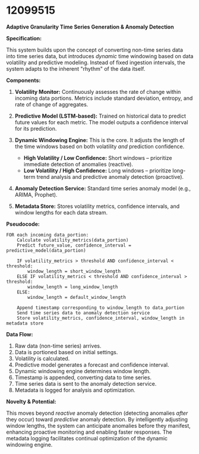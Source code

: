 # 12099515

**Adaptive Granularity Time Series Generation & Anomaly Detection**

**Specification:**

This system builds upon the concept of converting non-time series data into time series data, but introduces *dynamic* time windowing based on data volatility and predictive modeling. Instead of fixed ingestion intervals, the system adapts to the inherent "rhythm" of the data itself.

**Components:**

1.  **Volatility Monitor:** Continuously assesses the rate of change within incoming data portions.  Metrics include standard deviation, entropy, and rate of change of aggregates.

2.  **Predictive Model (LSTM-based):** Trained on historical data to predict future values for each metric.  The model outputs a confidence interval for its prediction.

3.  **Dynamic Windowing Engine:**  This is the core. It adjusts the length of the time windows based on both volatility *and* prediction confidence.
    *   **High Volatility / Low Confidence:** Short windows – prioritize immediate detection of anomalies (reactive).
    *   **Low Volatility / High Confidence:** Long windows – prioritize long-term trend analysis and predictive anomaly detection (proactive).

4.  **Anomaly Detection Service:** Standard time series anomaly model (e.g., ARIMA, Prophet).

5.  **Metadata Store:** Stores volatility metrics, confidence intervals, and window lengths for each data stream.

**Pseudocode:**

```
FOR each incoming data_portion:
    Calculate volatility_metrics(data_portion)
    Predict future_value, confidence_interval = predictive_model(data_portion)

    IF volatility_metrics > threshold AND confidence_interval < threshold:
        window_length = short_window_length
    ELSE IF volatility_metrics < threshold AND confidence_interval > threshold:
        window_length = long_window_length
    ELSE:
        window_length = default_window_length

    Append timestamp corresponding to window_length to data_portion
    Send time series data to anomaly detection service
    Store volatility_metrics, confidence_interval, window_length in metadata store
```

**Data Flow:**

1.  Raw data (non-time series) arrives.
2.  Data is portioned based on initial settings.
3.  Volatility is calculated.
4.  Predictive model generates a forecast and confidence interval.
5.  Dynamic windowing engine determines window length.
6.  Timestamp is appended, converting data to time series.
7.  Time series data is sent to the anomaly detection service.
8.  Metadata is logged for analysis and optimization.

**Novelty & Potential:**

This moves beyond *reactive* anomaly detection (detecting anomalies *after* they occur) toward *predictive* anomaly detection. By intelligently adjusting window lengths, the system can anticipate anomalies before they manifest, enhancing proactive monitoring and enabling faster responses. The metadata logging facilitates continual optimization of the dynamic windowing engine.